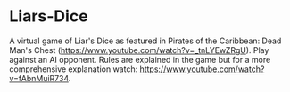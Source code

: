 # Liars-Dice

A virtual game of Liar's Dice as featured in Pirates of the Caribbean: Dead Man's Chest (https://www.youtube.com/watch?v=_tnLYEwZRgU). Play against an AI opponent. Rules are explained 
in the game but for a more comprehensive explanation watch: https://www.youtube.com/watch?v=fAbnMuiR734.
